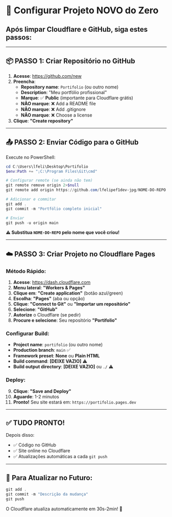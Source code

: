 # 🚀 Configurar Projeto NOVO do Zero

## Após limpar Cloudflare e GitHub, siga estes passos:

---

## 📦 PASSO 1: Criar Repositório no GitHub

1. **Acesse**: https://github.com/new
2. **Preencha**:
   - **Repository name**: `Portifolio` (ou outro nome)
   - **Description**: "Meu portfólio profissional"
   - **Marque**: ✅ **Public** (importante para Cloudflare grátis)
   - **NÃO marque**: ❌ Add a README file
   - **NÃO marque**: ❌ Add .gitignore
   - **NÃO marque**: ❌ Choose a license
3. **Clique**: **"Create repository"**

---

## 📤 PASSO 2: Enviar Código para o GitHub

Execute no PowerShell:

```powershell
cd C:\Users\lfeli\Desktop\Portifolio
$env:Path += ";C:\Program Files\Git\cmd"

# Configurar remote (se ainda não tem)
git remote remove origin 2>$null
git remote add origin https://github.com/lfelipef1dev-jpg/NOME-DO-REPO.git

# Adicionar e commitar
git add .
git commit -m "Portfólio completo inicial"

# Enviar
git push -u origin main
```

**⚠️ Substitua `NOME-DO-REPO` pelo nome que você criou!**

---

## ☁️ PASSO 3: Criar Projeto no Cloudflare Pages

### Método Rápido:

1. **Acesse**: https://dash.cloudflare.com
2. **Menu lateral**: **"Workers & Pages"**
3. **Clique em**: **"Create application"** (botão azul/green)
4. **Escolha**: **"Pages"** (aba ou opção)
5. **Clique**: **"Connect to Git"** ou **"Importar um repositório"**
6. **Selecione**: **"GitHub"**
7. **Autorize** o Cloudflare (se pedir)
8. **Procure e selecione**: Seu repositório **"Portifolio"**

### Configurar Build:

- **Project name**: `portifolio` (ou outro nome)
- **Production branch**: `main` ✅
- **Framework preset**: **None** ou **Plain HTML**
- **Build command**: **[DEIXE VAZIO]** ⚠️
- **Build output directory**: **[DEIXE VAZIO]** ou `./` ⚠️

### Deploy:

9. **Clique**: **"Save and Deploy"**
10. **Aguarde**: 1-2 minutos
11. **Pronto!** Seu site estará em: `https://portifolio.pages.dev`

---

## ✅ TUDO PRONTO!

Depois disso:
- ✅ Código no GitHub
- ✅ Site online no Cloudflare
- ✅ Atualizações automáticas a cada `git push`

---

## 🔄 Para Atualizar no Futuro:

```powershell
git add .
git commit -m "Descrição da mudança"
git push
```

O Cloudflare atualiza automaticamente em 30s-2min! 🚀

